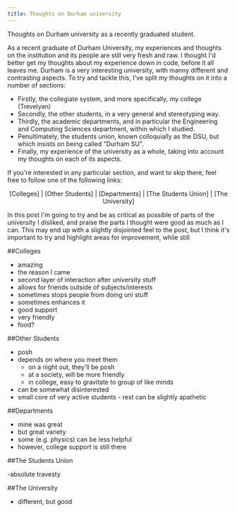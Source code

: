 ```yaml
---
title: Thoughts on Durham university
---
```

Thoughts on Durham university as a recently graduated student.

As a recent graduate of Durham University, my experiences and thoughts on the institution and its people are still very fresh and raw. I thought I'd better get my thoughts about my experience down in code, before it all leaves me. Durham is a very interesting university, with manny different and contrasting aspects. To try and tackle this, I've split my thoughts on it into a number of sections:

- Firstly, the collegiate system, and more specifically, my college (Trevelyan)
- Secondly, the other students, in a very general and stereotyping way.
- Thirdly, the academic departments, and in particular the Engineering and Computing Sciences department, within which I studied.
- Penultimately, the students union, known colloquially as the DSU, but which insists on being called "Durham SU".
- Finally, my experience of the university as a whole, taking into account my thoughts on each of its aspects.

If you're interested in any particular section, and want to skip there, feel free to follow one of the following links:

<div style="text-align: center;">
[Colleges] | [Other Students] | [Departments] | [The Students Union] | [The University]
</div>

In this post I'm going to try and be as critical as possible of parts of the university I disliked, and praise the parts I thought were good as much as I can. This may end up with a slightly disjointed feel to the post, but I think it's important to try and highlight areas for improvement, while still 

##Colleges

- amazing
- the reason I came
- second layer of interaction after university stuff
- allows for friends outside of subjects/interests
- sometimes stops people from doing uni stuff
- sometimes enhances it
- good support
- very friendly
- food?

##Other Students

- posh
- depends on where you meet them
	- on a night out, they'll be posh
	- at a society, will be more friendly
	- in college, easy to gravitate to group of like minds
- can be somewhat disinterested
- small core of very active students - rest can be slightly apathetic

##Departments

- mine was great
- but great variety
- some (e.g. physics) can be less helpful
- however, college support is still there

##The Students Union

-absolute travesty

##The University

- different, but good